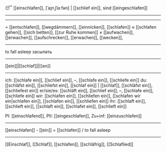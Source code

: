 😴 [[einschlafen]], [ˈaɪ̯nˌʃlaːfən] | [[schlief ein]], sind [[eingeschlafen]]

---

---

= [[entschlafen]], [[wegdämmern]], [[einnicken]], [[schlafen]]
≈ [[schlafen gehen]], [[sich betten]], [[zur Ruhe kommen]]
≠ [[aufwachen]], [[erwachen]], [[aufschrecken]], [[erwachen]], [[wecken]],

---

to fall asleep
засыпать

---

[[ein]]|[[schlaf]]|[[en]]

---

ich: [[schlafe ein]], [[schlief ein]], –, [[schlafe ein]], [[schliefe ein]]
du: [[schläfst ein]], [[schliefst ein]], [[schlaf ein]] | [[schlaf]], [[schläfst ein]], [[schliefest ein]]
er/sie/es: [[schläft ein]], [[schlief ein]], –, [[schlafe ein]], [[schliefe ein]]
wir: [[schlafen ein]], [[schliefen ein]], [[schlafen wir ein|schlafen ein]], [[schlafen ein]], [[schliefen ein]]
ihr: [[schlaft ein]], [[schlieft ein]], [[schlaft ein]], [[schlafet ein]], [[schlieft ein]]

PI: [[einschlafend]], PII: [[eingeschlafen]], Zu+inf: [[einzuschlafen]]

---

[[einschlafen]] - [[ein]] = [[schlafen]] / to fall asleep

---

[[Einschlaf]], [[Schlaf]], [[schlafen]], [[schläfrig]], [[Schlaflied]]
